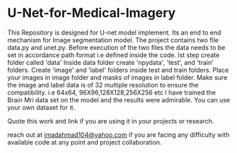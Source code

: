 # U-Net-for-Medical-Imagery
This Repository is designed for U-net model implement. Its an end to end mechanism for Image segmentation model. 
The project contains two file data.py and unet.py.
Before execution of the two files the data needs to be set in accordance path format i.e defined inside the code.
Ist step create folder called 'data'
Inside data folder create 'npydata', 'test', and 'train' folders.
Create 'image' and 'label' folders inside test and train folders. 
Place your images in image folder and masks of images in label folder.
Make sure the image and label data is of 32 multiple resolution to ensure the compatibility. 
i.e 64x64, 96X96,128X128,256X256 etc
I have trained the Brain Mri data set on the model and the results were admirable. You can use your own dataset for it.


Quote this work and link if you are using it in your projects or research.

reach out at imadahmad104@yahoo.com if you are facing any difficulty with available code at any point and project collaboration.
